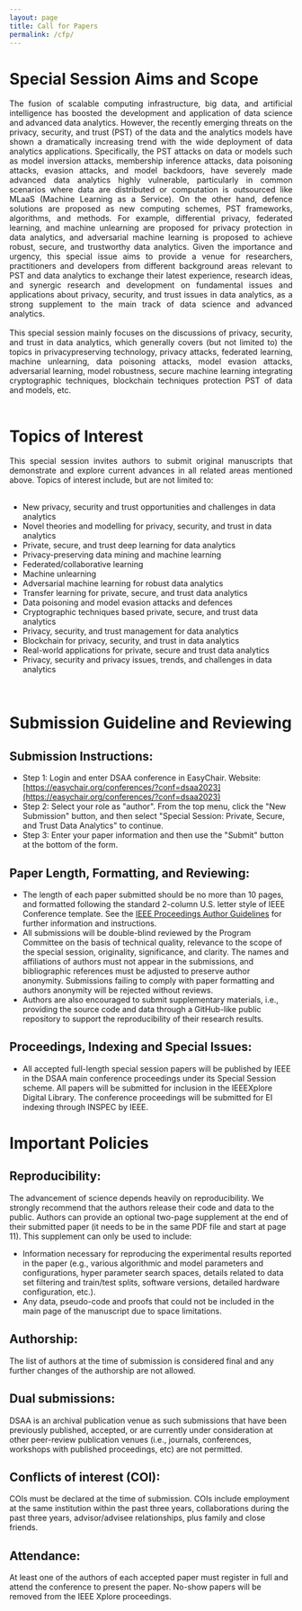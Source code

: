 ```yaml
---
layout: page
title: Call for Papers
permalink: /cfp/
---
```


# **Special Session Aims and Scope**

<div style="text-align: justify"> The fusion of scalable computing infrastructure, big data, and artificial intelligence has boosted the development and application of data science and advanced data analytics. However, the recently emerging threats on the privacy, security, and trust (PST) of the data and the analytics models have shown a dramatically increasing trend with the wide deployment of data analytics applications. Specifically, the PST attacks on data or models such as model inversion attacks, membership inference attacks, data poisoning attacks, evasion attacks, and model backdoors, have severely made advanced data analytics highly vulnerable, particularly in common scenarios where data are distributed or computation is outsourced like MLaaS (Machine Learning as a Service). On the other hand, defence solutions are proposed as new computing schemes, PST frameworks, algorithms, and methods. For example, differential privacy, federated learning, and machine unlearning are proposed for privacy protection in data analytics, and adversarial machine learning is proposed to achieve robust, secure, and trustworthy data analytics. Given the importance and urgency, this special issue aims to provide a venue for researchers, practitioners and developers from different background areas relevant to PST and data analytics to exchange their latest experience, research ideas, and synergic research and development on fundamental issues and applications about privacy, security, and trust issues in data analytics, as a strong supplement to the main track of data science and advanced analytics. </div> 

<br/>

<div style="text-align: justify"> This special session mainly focuses on the discussions of privacy, security, and trust in data analytics, which generally covers (but not limited to) the topics in privacypreserving technology, privacy attacks, federated learning, machine unlearning, data poisoning attacks, model evasion attacks, adversarial learning, model robustness, secure machine learning integrating cryptographic techniques, blockchain techniques protection PST of data and models, etc.</div>

<br/>

# **Topics of Interest**

<div style="text-align: justify"> This special session invites authors to submit original manuscripts that demonstrate and explore current advances in all related areas mentioned above. Topics of interest include, but are not limited to: </div>

<br/>

- New privacy, security and trust opportunities and challenges in data analytics
- Novel theories and modelling for privacy, security, and trust in data analytics
- Private, secure, and trust deep learning for data analytics
- Privacy-preserving data mining and machine learning
- Federated/collaborative learning
- Machine unlearning
- Adversarial machine learning for robust data analytics
- Transfer learning for private, secure, and trust data analytics
- Data poisoning and model evasion attacks and defences
- Cryptographic techniques based private, secure, and trust data analytics
- Privacy, security, and trust management for data analytics
- Blockchain for privacy, security, and trust in data analytics
- Real-world applications for private, secure and trust data analytics
- Privacy, security and privacy issues, trends, and challenges in data analytics

<br/>

# **Submission Guideline and Reviewing**

## **Submission Instructions:** 
- Step 1: Login and enter DSAA conference in EasyChair. Website: [https://easychair.org/conferences/?conf=dsaa2023](https://easychair.org/conferences/?conf=dsaa2023)
- Step 2: Select your role as "author". From the top menu, click the "New Submission" button, and then select "Special Session: Private, Secure, and Trust Data Analytics" to continue.
- Step 3: Enter your paper information and then use the "Submit" button at the bottom of the form.

## **Paper Length, Formatting, and Reviewing:**
- The length of each paper submitted should be no more than 10 pages, and formatted following the standard 2-column U.S. letter style of IEEE Conference template. See the [IEEE Proceedings Author Guidelines](https://www.ieee.org/conferences/publishing/templates.html) for further information and instructions.
- All submissions will be double-blind reviewed by the Program Committee on the basis of technical quality, relevance to the scope of the special session, originality, significance, and clarity. The names and affiliations of authors must not appear in the submissions, and bibliographic references must be adjusted to preserve author anonymity. Submissions failing to comply with paper formatting and authors anonymity will be rejected without reviews.
- Authors are also encouraged to submit supplementary materials, i.e., providing the source code and data through a GitHub-like public repository to support the reproducibility of their research results.
<!-- **Submission portal:** [https://cmt3.research.microsoft.com/DSAA2022](https://cmt3.research.microsoft.com/DSAA2022) -->

<!-- <div style="text-align: justify"> Special session papers strictly follow the same specifications, requirements, and policies as the main conference submissions in terms of paper formatting and length and important policies. Reviewing the submissions in each special session is coordinated by the special session organizers and is fully aligned to the main conference evaluation process. See [DSAA203 Important Policies](https://conferences.sigappfr.org/dsaa2023/cfp-for-special-sessions-track/) for more details. In particular: </div>

<br/> -->
## **Proceedings, Indexing and Special Issues:**
- All accepted full-length special session papers will be published by IEEE in the DSAA main conference proceedings under its Special Session scheme. All papers will be submitted for inclusion in the IEEEXplore Digital Library. The conference proceedings will be submitted for EI indexing through INSPEC by IEEE.
<!-- 
- Submissions must be original work and should not be under submission to other venues at the time of review.

- The length of each paper submitted to the special session should be no more than 10 pages, and the papers should be formatted following the standard 2-column U.S. letter style of IEEE Conference template. See the IEEE Proceedings Author Guidelines: [http://www.ieee.org/conferences_events/conferences/publishing/templates.html](http://www.ieee.org/conferences_events/conferences/publishing/templates.html), for further information and instructions.

- Authors are also encouraged to submit supplementary materials, i.e., providing the source code and data through a GitHub-like public repository to support the reproducibility of their research results.
    
- Papers will then be assigned to appropriate PCMs by the Special Session organizers for review.
    
- Special Session organizers will make recommendations of acceptance/rejection for papers in their sessions, which must be validated by General chairs, Research, and Application track chairs.

- To guarantee uniform quality control for all special sessions and to be consistent with the main conference, the final decisions of special session paper acceptance/rejection are made by the DSAA Program Chairs. -->



# **Important Policies**

## **Reproducibility:** 
The advancement of science depends heavily on reproducibility. We strongly recommend that the authors release their code and data to the public. Authors can provide an optional two-page supplement at the end of their submitted paper (it needs to be in the same PDF file and start at page 11). This supplement can only be used to include:
- Information necessary for reproducing the experimental results reported in the paper (e.g., various algorithmic and model parameters and configurations, hyper parameter search spaces, details related to data set filtering and train/test splits, software versions, detailed hardware configuration, etc.).
- Any data, pseudo-code and proofs that could not be included in the main page of the manuscript due to space limitations.

## **Authorship:** 
The list of authors at the time of submission is considered final and any further changes of the authorship are not allowed.

## **Dual submissions:** 
DSAA is an archival publication venue as such submissions that have been previously published, accepted, or are currently under consideration at other peer-review publication venues (i.e., journals, conferences, workshops with published proceedings, etc) are not permitted.

## **Conflicts of interest (COI):** 
COIs must be declared at the time of submission. COIs include employment at the same institution within the past three years, collaborations during the past three years, advisor/advisee relationships, plus family and close friends.

## **Attendance:** 
At least one of the authors of each accepted paper must register in full and attend the conference to present the paper. No-show papers will be removed from the IEEE Xplore proceedings.



